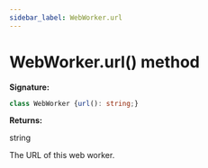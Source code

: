 ```yaml
---
sidebar_label: WebWorker.url
---
```

# WebWorker.url() method

**Signature:**

```typescript
class WebWorker {url(): string;}
```
**Returns:**

string

The URL of this web worker.

